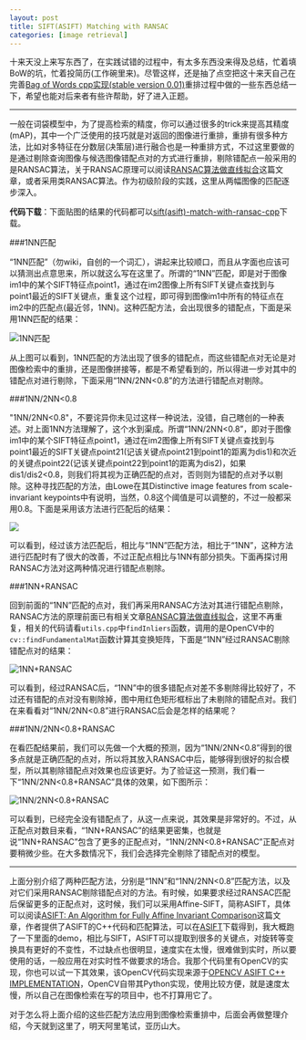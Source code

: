 ```yaml
---
layout: post
title: SIFT(ASIFT) Matching with RANSAC
categories: [image retrieval]
---
```


十来天没上来写东西了，在实践试错的过程中，有太多东西没来得及总结，忙着填BoW的坑，忙着投简历(工作碗里来)。尽管这样，还是抽了点空把这十来天自己在完善[Bag of Words cpp实现(stable version 0.01)](http://yongyuan.name/blog/bag-of-words-cpp-implement.html)重排过程中做的一些东西总结一下，希望也能对后来者有些许帮助，好了进入正题。

---

一般在词袋模型中，为了提高检索的精度，你可以通过很多的trick来提高其精度(mAP)，其中一个广泛使用的技巧就是对返回的图像进行重排，重排有很多种方法，比如对多特征在分数层(决策层)进行融合也是一种重排方式，不过这里要做的是通过剔除查询图像与候选图像错配点对的方式进行重排，剔除错配点一般采用的是RANSAC算法，关于RANSAC原理可以阅读[RANSAC算法做直线拟合](http://yongyuan.name/blog/fitting-line-with-ransac.html)这篇文章，或者采用类RANSAC算法。作为初级阶段的实践，这里从两幅图像的匹配逐步深入。

**代码下载**：下面贴图的结果的代码都可以[sift(asift)-match-with-ransac-cpp](https://github.com/willard-yuan/opencv-practical-code/tree/master/sift(asift)-match-with-ransac-cpp)下载。

###1NN匹配

“1NN匹配”（勿wiki，自创的一个词汇），讲起来比较顺口，而且从字面也应该可以猜测出点意思来，所以就这么写在这里了。所谓的“1NN”匹配，即是对于图像im1中的某个SIFT特征点point1，通过在im2图像上所有SIFT关键点查找到与point1最近的SIFT关键点，重复这个过程，即可得到图像im1中所有的特征点在im2中的匹配点(最近邻，1NN)。这种匹配方法，会出现很多的错配点，下面是采用1NN匹配的结果：

![1NN匹配](http://i300.photobucket.com/albums/nn17/willard-yuan/blog/1NN_zps0u6p6ni5.jpg)

从上图可以看到，1NN匹配的方法出现了很多的错配点，而这些错配点对无论是对图像检索中的重排，还是图像拼接等，都是不希望看到的，所以得进一步对其中的错配点对进行剔除，下面采用“1NN/2NN<0.8”的方法进行错配点对剔除。

###1NN/2NN<0.8

"1NN/2NN<0.8"，不要诧异你未见过这样一种说法，没错，自己瞎创的一种表述。对上面1NN方法理解了，这个水到渠成。所谓“1NN/2NN<0.8”，即对于图像im1中的某个SIFT特征点point1，通过在im2图像上所有SIFT关键点查找到与point1最近的SIFT关键点point21(记该关键点point21到point1的距离为dis1)和次近的关键点point22(记该关键点point22到point1的距离为dis2)，如果dis1/dis2<0.8，则我们将其视为正确匹配的点对，否则则为错配的点对予以剔除。这种寻找匹配的方法，由Lowe在其Distinctive image features from scale-invariant keypoints中有说明，当然，0.8这个阈值是可以调整的，不过一般都采用0.8。下面是采用该方法进行匹配后的结果：

![](http://i300.photobucket.com/albums/nn17/willard-yuan/blog/1NN2NNlt0.8_zpsxgk0mr2w.jpg)

可以看到，经过该方法匹配后，相比与“1NN”匹配方法，相比于“1NN”，这种方法进行匹配时有了很大的改善，不过正配点相比与1NN有部分损失。下面再探讨用RANSAC方法对这两种情况进行错配点剔除。

###1NN+RANSAC

回到前面的“1NN”匹配的点对，我们再采用RANSAC方法对其进行错配点剔除，RANSAC方法的原理前面已有相关文章[RANSAC算法做直线拟合](http://yongyuan.name/blog/fitting-line-with-ransac.html)，这里不再重复，相关的代码请看`utils.cpp`中`findInliers`函数，调用的是OpenCV中的`cv::findFundamentalMat`函数计算其变换矩阵，下面是“1NN”经过RANSAC剔除错配点对的结果：

![1NN+RANSAC](http://i300.photobucket.com/albums/nn17/willard-yuan/blog/1NN-with-RANSAC_zpstew2s49t.jpg)

可以看到，经过RANSAC后，“1NN”中的很多错配点对差不多剔除得比较好了，不过还有错配的点对没有剔除掉，图中用红色矩形框标出了未剔除的错配点对。我们在来看看对“1NN/2NN<0.8”进行RANSAC后会是怎样的结果呢？

###1NN/2NN<0.8+RANSAC

在看匹配结果前，我们可以先做一个大概的预测，因为“1NN/2NN<0.8”得到的很多点就是正确匹配的点对，所以将其放入RANSAC中后，能够得到很好的拟合模型，所以其剔除错配点对效果也应该更好。为了验证这一预测，我们看一下“1NN/2NN<0.8+RANSAC”具体的效果，如下图所示：

![1NN/2NN<0.8+RANSAC](http://i300.photobucket.com/albums/nn17/willard-yuan/blog/1NN2NNlt0.8-with-RANSAC_zps9u0bacyd.jpg)

可以看到，已经完全没有错配点了，从这一点来说，其效果是非常好的。不过，从正配点对数目来看，“1NN+RANSAC”的结果更密集，也就是说“1NN+RANSAC”包含了更多的正配点对，“1NN/2NN<0.8+RANSAC”正配点对要稍微少些。在大多数情况下，我们会选择完全剔除了错配点对的模型。

---

上面分别介绍了两种匹配方法，分别是“1NN”和“1NN/2NN<0.8”匹配方法，以及对它们采用RANSAC剔除错配点对的方法。有时候，如果要求经过RANSAC匹配后保留更多的正配点对，这时候，我们可以采用Affine-SIFT，简称ASIFT，具体可以阅读[ASIFT: An Algorithm for Fully Affine Invariant Comparison](http://www.ipol.im/pub/art/2011/my-asift/)这篇文章，作者提供了ASIFT的C++代码和匹配算法，可以在[ASIFT]((http://www.ipol.im/pub/art/2011/my-asift/))下载得到，我大概跑了一下里面的demo，相比与SIFT，ASIFT可以提取到很多的关键点，对旋转等变换具有更好的不变性，不过缺点也很明显，速度实在太慢，很难做到实时，所以要使用的话，一般应用在对实时性不做要求的场合。我那个代码里有OpenCV的实现，你也可以试一下其效果，该OpenCV代码实现来源于[OPENCV ASIFT C++ IMPLEMENTATION](http://www.mattsheckells.com/opencv-asift-c-implementation/)，OpenCV自带其Python实现，使用比较方便，就是速度太慢，所以自己在图像检索在写的项目中，也不打算用它了。

对于怎么将上面介绍的这些匹配方法应用到图像检索重排中，后面会再做整理介绍，今天就到这里了，明天阿里笔试，亚历山大。
